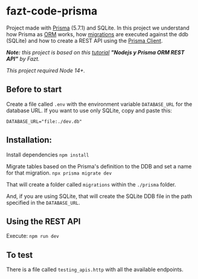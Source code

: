 # fazt-code-prisma
Project made with [Prisma](https://www.prisma.io/docs/getting-started/quickstart) (5.7.1) and SQLite. In this project 
we understand how Prisma as [ORM](https://www.prisma.io/docs/orm/overview/introduction/what-is-prisma) works, 
how [migrations](https://www.prisma.io/docs/orm/prisma-migrate/getting-started) are executed against the ddb (SQLite) 
and how to create a REST API using the [Prisma Client](https://www.prisma.io/docs/orm/prisma-client/setup-and-configuration/introduction).

_**Note:** this project is based on this [tutorial](https://www.youtube.com/watch?v=ESShhQmBjjY&t=699s) **"Nodejs y Prisma ORM REST API"** by Fazt._

_This project required Node 14+._

## Before to start
Create a file called `.env` with the environment variable `DATABASE_URL` for the database URL. 
If you want to use only SQLite, copy and paste this:

`DATABASE_URL="file:./dev.db"`

## Installation:
Install dependencies 
`npm install`

Migrate tables based on the Prisma's definition to the DDB and set a name for that migration.
`npx prisma migrate dev`

That will create a folder called `migrations` within the `./prisma` folder.

And, if you are using SQLite, that will create the SQLite DDB file in the path specified in the `DATABASE_URL`.

## Using the REST API
Execute:
`npm run dev`

## To test
There is a file called `testing_apis.http` with all the available endpoints.
